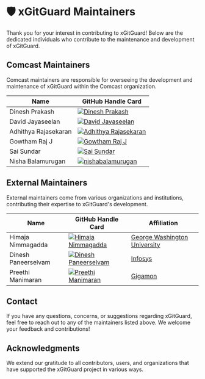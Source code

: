 # 🛡️ xGitGuard Maintainers

Thank you for your interest in contributing to xGitGuard! Below are the dedicated individuals who contribute to the maintenance and development of xGitGuard.

## Comcast Maintainers

Comcast maintainers are responsible for overseeing the development and maintenance of xGitGuard within the Comcast organization.

| Name               | GitHub Handle Card  |
|--------------------|----------------------|
| Dinesh Prakash      | [![Dinesh Prakash](https://img.shields.io/badge/GitHub-dinpraka-blue?logo=github)](https://github.com/dinpraka) |
| David Jayaseelan    | [![David Jayaseelan](https://img.shields.io/badge/GitHub-davidjayaseelan-blue?logo=github)](https://github.com/jay6david) |
| Adhithya Rajasekaran| [![Adhithya Rajasekaran](https://img.shields.io/badge/GitHub-radhi1991-blue?logo=github)](https://github.com/radhi1991) |
| Gowtham Raj J       | [![Gowtham Raj J](https://img.shields.io/badge/GitHub-jgowthamr-blue?logo=github)](https://github.com/jgowthamr) |
| Sai Sundar          | [![Sai Sundar](https://img.shields.io/badge/GitHub-sai100-blue?logo=github)](https://github.com/sai100) |
| Nisha Balamurugan   | [![nishabalamurugan](https://img.shields.io/badge/GitHub-nishabalamurugan-blue?logo=github)](https://github.com/nishabalamurugan) |


## External Maintainers

External maintainers come from various organizations and institutions, contributing their expertise to xGitGuard's development.

| Name               | GitHub Handle Card  | Affiliation                       |
|--------------------|----------------------|-----------------------------------|
| Himaja Nimmagadda   | [![Himaja Nimmagadda](https://img.shields.io/badge/GitHub-hcn892-blue?logo=github)](https://github.com/hcn892) | [George Washington University](https://www.gwu.edu) |
| Dinesh Paneerselvam | [![Dinesh Paneerselvam](https://img.shields.io/badge/GitHub-DineshPanneerselvam-blue?logo=github)](https://github.com/DineshPanneerselvam) | [Infosys](https://www.infosys.com) |
| Preethi Manimaran   | [![Preethi Manimaran](https://img.shields.io/badge/GitHub-preethid03-blue?logo=github)](https://github.com/preethid03) | [Gigamon](https://www.gigamon.com)|


## Contact

If you have any questions, concerns, or suggestions regarding xGitGuard, feel free to reach out to any of the maintainers listed above. We welcome your feedback and contributions!

## Acknowledgments

We extend our gratitude to all contributors, users, and organizations that have supported the xGitGuard project in various ways.
